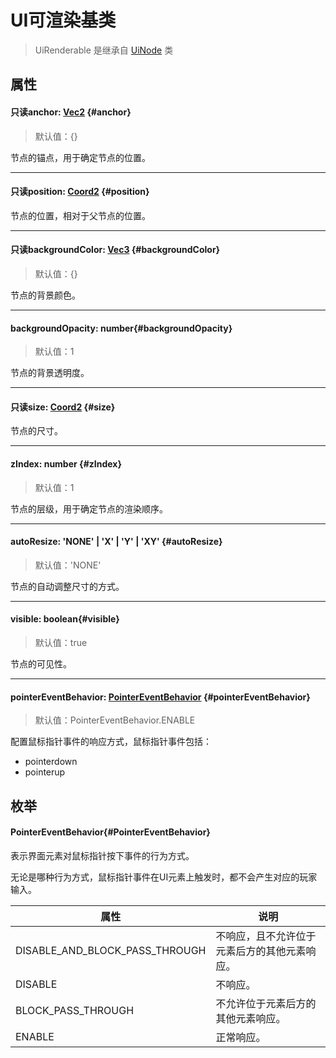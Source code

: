 
<script setup>
import '/style.css'
</script>
# UI可渲染基类

> UiRenderable 是继承自 [UiNode](/GameUI/UiNode) 类



## 属性

#### <font id="API" /><font id="ReadOnly">只读</font>anchor<font id="Type">: [Vec2](/GameUI/maths/Vec2)</font>   {#anchor}
> 默认值：{}

节点的锚点，用于确定节点的位置。



---


#### <font id="API" /><font id="ReadOnly">只读</font>position<font id="Type">: [Coord2](/GameUI/maths/Coord2)</font>   {#position}


节点的位置，相对于父节点的位置。



---


#### <font id="API" /><font id="ReadOnly">只读</font>backgroundColor<font id="Type">: [Vec3](/GameUI/maths/Vec3)</font>   {#backgroundColor}
> 默认值：{}

节点的背景颜色。



---


#### <font id="API" />backgroundOpacity<font id="Type">: number</font>{#backgroundOpacity}
> 默认值：1

节点的背景透明度。



---


#### <font id="API" /><font id="ReadOnly">只读</font>size<font id="Type">: [Coord2](/GameUI/maths/Coord2)</font>   {#size}


节点的尺寸。



---


#### <font id="API" />zIndex<font id="Type">: number</font>   {#zIndex}
> 默认值：1

节点的层级，用于确定节点的渲染顺序。



---


#### <font id="API" />autoResize<font id="Type">: 'NONE' | 'X' | 'Y' | 'XY'</font>   {#autoResize}
> 默认值：'NONE'

节点的自动调整尺寸的方式。



---


#### <font id="API" />visible<font id="Type">: boolean</font>{#visible}
> 默认值：true

节点的可见性。



---


#### <font id="API" />pointerEventBehavior<font id="Type">: [PointerEventBehavior](./UiRenderable#PointerEventBehavior)</font>   {#pointerEventBehavior}
> 默认值：PointerEventBehavior.ENABLE

配置鼠标指针事件的响应方式，鼠标指针事件包括：

- pointerdown
- pointerup





## 枚举

#### <font id="API" />PointerEventBehavior{#PointerEventBehavior}
表示界面元素对鼠标指针按下事件的行为方式。

无论是哪种行为方式，鼠标指针事件在UI元素上触发时，都不会产生对应的玩家输入。

| **属性** | **说明** |
| --- | --- |
| DISABLE_AND_BLOCK_PASS_THROUGH | 不响应，且不允许位于元素后方的其他元素响应。 |
| DISABLE | 不响应。 |
| BLOCK_PASS_THROUGH | 不允许位于元素后方的其他元素响应。 |
| ENABLE | 正常响应。 |




